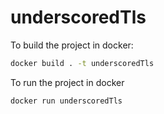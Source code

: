 # underscoredTls

To build the project in docker:

```sh
docker build . -t underscoredTls
```

To run the project in docker

```sh
docker run underscoredTls
```
